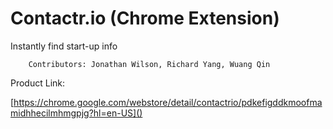 Contactr.io (Chrome Extension)
========

Instantly find start-up info

        Contributors: Jonathan Wilson, Richard Yang, Wuang Qin

Product Link:

[https://chrome.google.com/webstore/detail/contactrio/pdkefigddkmoofmamidhhecilmhmgpjg?hl=en-US]()
